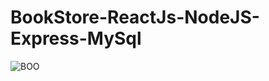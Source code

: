 # BookStore-ReactJs-NodeJS-Express-MySql

![BOO](https://github.com/GHAZI-ALANZI/BookStore-ReactJs-NodeJS-Express-MySql/assets/105205339/7a2570bd-b5da-42f4-a9d4-a1369f99f1f4)
